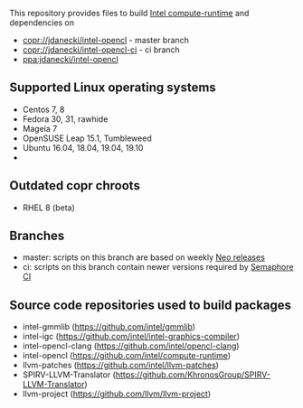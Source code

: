 This repository provides files to build [Intel compute-runtime](https://github.com/intel/compute-runtime) and dependencies on 
- [copr://jdanecki/intel-opencl](https://copr.fedorainfracloud.org/coprs/jdanecki/intel-opencl) - master branch
- [copr://jdanecki/intel-opencl-ci](https://copr.fedorainfracloud.org/coprs/jdanecki/intel-opencl-ci) - ci branch
- [ppa:jdanecki/intel-opencl](https://launchpad.net/~jdanecki/+archive/ubuntu/intel-opencl)

## Supported Linux operating systems

- Centos 7, 8
- Fedora 30, 31, rawhide
- Mageia 7
- OpenSUSE Leap 15.1, Tumbleweed
- Ubuntu 16.04, 18.04, 19.04, 19.10
- 

## Outdated copr chroots

- RHEL 8 (beta)

## Branches

- master: scripts on this branch are based on weekly [Neo releases](https://github.com/intel/compute-runtime/releases)
- ci: scripts on this branch contain newer versions required by [Semaphore CI](https://semaphoreci.com/jacekdanecki/compute-runtime-2)

## Source code repositories used to build packages

- intel-gmmlib (https://github.com/intel/gmmlib)
- intel-igc (https://github.com/intel/intel-graphics-compiler)
- intel-opencl-clang (https://github.com/intel/opencl-clang)
- intel-opencl (https://github.com/intel/compute-runtime)
- llvm-patches (https://github.com/intel/llvm-patches)
- SPIRV-LLVM-Translator (https://github.com/KhronosGroup/SPIRV-LLVM-Translator)
- llvm-project (https://github.com/llvm/llvm-project)
